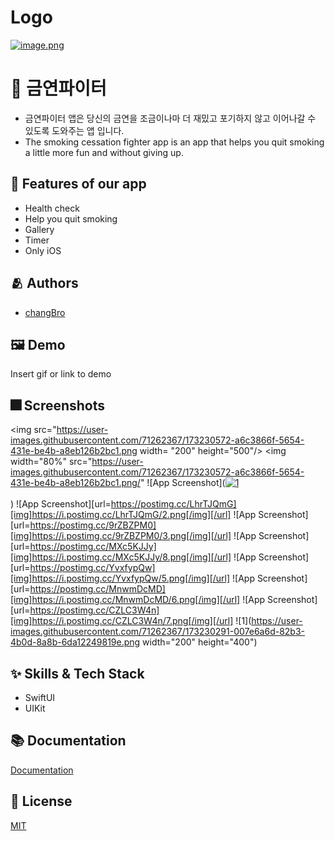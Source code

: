 
# Logo
[![image.png](https://i.postimg.cc/x8wHSTQf/image.png)](https://postimg.cc/YLxj67jZ)


# :iphone: 금연파이터
- 금연파이터 앱은 당신의 금연을 조금이나마 더 재밌고 포기하지 않고 이어나갈 수 있도록 도와주는 앱 입니다.
- The smoking cessation fighter app is an app that helps you quit smoking a little more fun and without giving up.

## :pushpin: Features of our app
- Health check
- Help you quit smoking
- Gallery
- Timer
- Only iOS


## :people_hugging: Authors
- [changBro](https://github.com/LeeChangHyeong)


## :framed_picture: Demo
Insert gif or link to demo


## :fireworks: Screenshots
<img src="https://user-images.githubusercontent.com/71262367/173230572-a6c3866f-5654-431e-be4b-a8eb126b2bc1.png width= "200" height="500"/>
<img width="80%" src="https://user-images.githubusercontent.com/71262367/173230572-a6c3866f-5654-431e-be4b-a8eb126b2bc1.png/"
![App Screenshot](<a href="https://postimg.cc/zbQkS0Kb" target="_blank"><img src="https://i.postimg.cc/zbQkS0Kb/1.png" alt="1"/></a><br/><br/>)
![App Screenshot][url=https://postimg.cc/LhrTJQmG][img]https://i.postimg.cc/LhrTJQmG/2.png[/img][/url]
![App Screenshot][url=https://postimg.cc/9rZBZPM0][img]https://i.postimg.cc/9rZBZPM0/3.png[/img][/url]
![App Screenshot][url=https://postimg.cc/MXc5KJJy][img]https://i.postimg.cc/MXc5KJJy/8.png[/img][/url]
![App Screenshot][url=https://postimg.cc/YvxfypQw][img]https://i.postimg.cc/YvxfypQw/5.png[/img][/url]
![App Screenshot][url=https://postimg.cc/MnwmDcMD][img]https://i.postimg.cc/MnwmDcMD/6.png[/img][/url]
![App Screenshot][url=https://postimg.cc/CZLC3W4n][img]https://i.postimg.cc/CZLC3W4n/7.png[/img][/url]
![1](https://user-images.githubusercontent.com/71262367/173230291-007e6a6d-82b3-4b0d-8a8b-6da12249819e.png width="200" height="400")


## :sparkles: Skills & Tech Stack
- SwiftUI
- UIKit

## :books: Documentation
[Documentation](https://linktodocumentation)


## :lock_with_ink_pen: License
[MIT](https://choosealicense.com/licenses/mit/)

